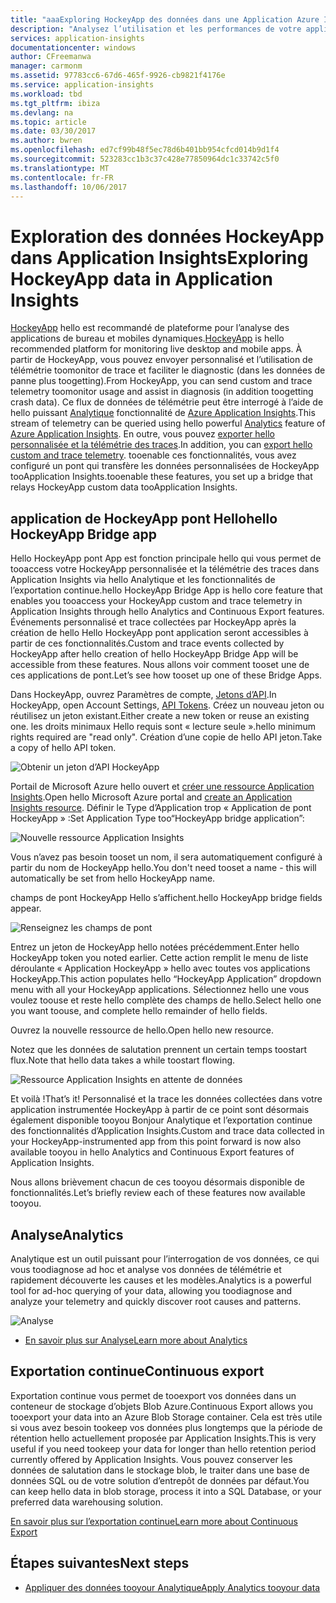 ```yaml
---
title: "aaaExploring HockeyApp des données dans une Application Azure Insights | Documents Microsoft"
description: "Analysez l’utilisation et les performances de votre application Azure avec Application Insights."
services: application-insights
documentationcenter: windows
author: CFreemanwa
manager: carmonm
ms.assetid: 97783cc6-67d6-465f-9926-cb9821f4176e
ms.service: application-insights
ms.workload: tbd
ms.tgt_pltfrm: ibiza
ms.devlang: na
ms.topic: article
ms.date: 03/30/2017
ms.author: bwren
ms.openlocfilehash: ed7cf99b48f5ec78d6b401bb954cfcd014b9d1f4
ms.sourcegitcommit: 523283cc1b3c37c428e77850964dc1c33742c5f0
ms.translationtype: MT
ms.contentlocale: fr-FR
ms.lasthandoff: 10/06/2017
---
```

# <a name="exploring-hockeyapp-data-in-application-insights"></a><span data-ttu-id="c19e1-103">Exploration des données HockeyApp dans Application Insights</span><span class="sxs-lookup"><span data-stu-id="c19e1-103">Exploring HockeyApp data in Application Insights</span></span>
<span data-ttu-id="c19e1-104">[HockeyApp](https://azure.microsoft.com/services/hockeyapp/) hello est recommandé de plateforme pour l’analyse des applications de bureau et mobiles dynamiques.</span><span class="sxs-lookup"><span data-stu-id="c19e1-104">[HockeyApp](https://azure.microsoft.com/services/hockeyapp/) is hello recommended platform for monitoring live desktop and mobile apps.</span></span> <span data-ttu-id="c19e1-105">À partir de HockeyApp, vous pouvez envoyer personnalisé et l’utilisation de télémétrie toomonitor de trace et faciliter le diagnostic (dans les données de panne plus toogetting).</span><span class="sxs-lookup"><span data-stu-id="c19e1-105">From HockeyApp, you can send custom and trace telemetry toomonitor usage and assist in diagnosis (in addition toogetting crash data).</span></span> <span data-ttu-id="c19e1-106">Ce flux de données de télémétrie peut être interrogé à l’aide de hello puissant [Analytique](app-insights-analytics.md) fonctionnalité de [Azure Application Insights](app-insights-overview.md).</span><span class="sxs-lookup"><span data-stu-id="c19e1-106">This stream of telemetry can be queried using hello powerful [Analytics](app-insights-analytics.md) feature of [Azure Application Insights](app-insights-overview.md).</span></span> <span data-ttu-id="c19e1-107">En outre, vous pouvez [exporter hello personnalisée et la télémétrie des traces](app-insights-export-telemetry.md).</span><span class="sxs-lookup"><span data-stu-id="c19e1-107">In addition, you can [export hello custom and trace telemetry](app-insights-export-telemetry.md).</span></span> <span data-ttu-id="c19e1-108">tooenable ces fonctionnalités, vous avez configuré un pont qui transfère les données personnalisées de HockeyApp tooApplication Insights.</span><span class="sxs-lookup"><span data-stu-id="c19e1-108">tooenable these features, you set up a bridge that relays HockeyApp custom data tooApplication Insights.</span></span>

## <a name="hello-hockeyapp-bridge-app"></a><span data-ttu-id="c19e1-109">application de HockeyApp pont Hello</span><span class="sxs-lookup"><span data-stu-id="c19e1-109">hello HockeyApp Bridge app</span></span>
<span data-ttu-id="c19e1-110">Hello HockeyApp pont App est fonction principale hello qui vous permet de tooaccess votre HockeyApp personnalisée et la télémétrie des traces dans Application Insights via hello Analytique et les fonctionnalités de l’exportation continue.</span><span class="sxs-lookup"><span data-stu-id="c19e1-110">hello HockeyApp Bridge App is hello core feature that enables you tooaccess your HockeyApp custom and trace telemetry in Application Insights through hello Analytics and Continuous Export features.</span></span> <span data-ttu-id="c19e1-111">Événements personnalisé et trace collectées par HockeyApp après la création de hello Hello HockeyApp pont application seront accessibles à partir de ces fonctionnalités.</span><span class="sxs-lookup"><span data-stu-id="c19e1-111">Custom and trace events collected by HockeyApp after hello creation of hello HockeyApp Bridge App will be accessible from these features.</span></span> <span data-ttu-id="c19e1-112">Nous allons voir comment tooset une de ces applications de pont.</span><span class="sxs-lookup"><span data-stu-id="c19e1-112">Let’s see how tooset up one of these Bridge Apps.</span></span>

<span data-ttu-id="c19e1-113">Dans HockeyApp, ouvrez Paramètres de compte, [Jetons d’API](https://rink.hockeyapp.net/manage/auth_tokens).</span><span class="sxs-lookup"><span data-stu-id="c19e1-113">In HockeyApp, open Account Settings, [API Tokens](https://rink.hockeyapp.net/manage/auth_tokens).</span></span> <span data-ttu-id="c19e1-114">Créez un nouveau jeton ou réutilisez un jeton existant.</span><span class="sxs-lookup"><span data-stu-id="c19e1-114">Either create a new token or reuse an existing one.</span></span> <span data-ttu-id="c19e1-115">les droits minimaux Hello requis sont « lecture seule ».</span><span class="sxs-lookup"><span data-stu-id="c19e1-115">hello minimum rights required are "read only".</span></span> <span data-ttu-id="c19e1-116">Création d’une copie de hello API jeton.</span><span class="sxs-lookup"><span data-stu-id="c19e1-116">Take a copy of hello API token.</span></span>

![Obtenir un jeton d’API HockeyApp](./media/app-insights-hockeyapp-bridge-app/01.png)

<span data-ttu-id="c19e1-118">Portail de Microsoft Azure hello ouvert et [créer une ressource Application Insights](app-insights-create-new-resource.md).</span><span class="sxs-lookup"><span data-stu-id="c19e1-118">Open hello Microsoft Azure portal and [create an Application Insights resource](app-insights-create-new-resource.md).</span></span> <span data-ttu-id="c19e1-119">Définir le Type d’Application trop « Application de pont HockeyApp » :</span><span class="sxs-lookup"><span data-stu-id="c19e1-119">Set Application Type too“HockeyApp bridge application”:</span></span>

![Nouvelle ressource Application Insights](./media/app-insights-hockeyapp-bridge-app/02.png)

<span data-ttu-id="c19e1-121">Vous n’avez pas besoin tooset un nom, il sera automatiquement configuré à partir du nom de HockeyApp hello.</span><span class="sxs-lookup"><span data-stu-id="c19e1-121">You don't need tooset a name - this will automatically be set from hello HockeyApp name.</span></span>

<span data-ttu-id="c19e1-122">champs de pont HockeyApp Hello s’affichent.</span><span class="sxs-lookup"><span data-stu-id="c19e1-122">hello HockeyApp bridge fields appear.</span></span> 

![Renseignez les champs de pont](./media/app-insights-hockeyapp-bridge-app/03.png)

<span data-ttu-id="c19e1-124">Entrez un jeton de HockeyApp hello notées précédemment.</span><span class="sxs-lookup"><span data-stu-id="c19e1-124">Enter hello HockeyApp token you noted earlier.</span></span> <span data-ttu-id="c19e1-125">Cette action remplit le menu de liste déroulante « Application HockeyApp » hello avec toutes vos applications HockeyApp.</span><span class="sxs-lookup"><span data-stu-id="c19e1-125">This action populates hello “HockeyApp Application” dropdown menu with all your HockeyApp applications.</span></span> <span data-ttu-id="c19e1-126">Sélectionnez hello une vous voulez toouse et reste hello complète des champs de hello.</span><span class="sxs-lookup"><span data-stu-id="c19e1-126">Select hello one you want toouse, and complete hello remainder of hello fields.</span></span> 

<span data-ttu-id="c19e1-127">Ouvrez la nouvelle ressource de hello.</span><span class="sxs-lookup"><span data-stu-id="c19e1-127">Open hello new resource.</span></span> 

<span data-ttu-id="c19e1-128">Notez que les données de salutation prennent un certain temps toostart flux.</span><span class="sxs-lookup"><span data-stu-id="c19e1-128">Note that hello data takes a while toostart flowing.</span></span>

![Ressource Application Insights en attente de données](./media/app-insights-hockeyapp-bridge-app/04.png)

<span data-ttu-id="c19e1-130">Et voilà !</span><span class="sxs-lookup"><span data-stu-id="c19e1-130">That’s it!</span></span> <span data-ttu-id="c19e1-131">Personnalisé et la trace les données collectées dans votre application instrumentée HockeyApp à partir de ce point sont désormais également disponible tooyou Bonjour Analytique et l’exportation continue des fonctionnalités d’Application Insights.</span><span class="sxs-lookup"><span data-stu-id="c19e1-131">Custom and trace data collected in your HockeyApp-instrumented app from this point forward is now also available tooyou in hello Analytics and Continuous Export features of Application Insights.</span></span>

<span data-ttu-id="c19e1-132">Nous allons brièvement chacun de ces tooyou désormais disponible de fonctionnalités.</span><span class="sxs-lookup"><span data-stu-id="c19e1-132">Let’s briefly review each of these features now available tooyou.</span></span>

## <a name="analytics"></a><span data-ttu-id="c19e1-133">Analyse</span><span class="sxs-lookup"><span data-stu-id="c19e1-133">Analytics</span></span>
<span data-ttu-id="c19e1-134">Analytique est un outil puissant pour l’interrogation de vos données, ce qui vous toodiagnose ad hoc et analyse vos données de télémétrie et rapidement découverte les causes et les modèles.</span><span class="sxs-lookup"><span data-stu-id="c19e1-134">Analytics is a powerful tool for ad-hoc querying of your data, allowing you toodiagnose and analyze your telemetry and quickly discover root causes and patterns.</span></span>

![Analyse](./media/app-insights-hockeyapp-bridge-app/05.png)

* [<span data-ttu-id="c19e1-136">En savoir plus sur Analyse</span><span class="sxs-lookup"><span data-stu-id="c19e1-136">Learn more about Analytics</span></span>](app-insights-analytics-tour.md)

## <a name="continuous-export"></a><span data-ttu-id="c19e1-137">Exportation continue</span><span class="sxs-lookup"><span data-stu-id="c19e1-137">Continuous export</span></span>
<span data-ttu-id="c19e1-138">Exportation continue vous permet de tooexport vos données dans un conteneur de stockage d’objets Blob Azure.</span><span class="sxs-lookup"><span data-stu-id="c19e1-138">Continuous Export allows you tooexport your data into an Azure Blob Storage container.</span></span> <span data-ttu-id="c19e1-139">Cela est très utile si vous avez besoin tookeep vos données plus longtemps que la période de rétention hello actuellement proposée par Application Insights.</span><span class="sxs-lookup"><span data-stu-id="c19e1-139">This is very useful if you need tookeep your data for longer than hello retention period currently offered by Application Insights.</span></span> <span data-ttu-id="c19e1-140">Vous pouvez conserver les données de salutation dans le stockage blob, le traiter dans une base de données SQL ou de votre solution d’entrepôt de données par défaut.</span><span class="sxs-lookup"><span data-stu-id="c19e1-140">You can keep hello data in blob storage, process it into a SQL Database, or your preferred data warehousing solution.</span></span>

[<span data-ttu-id="c19e1-141">En savoir plus sur l’exportation continue</span><span class="sxs-lookup"><span data-stu-id="c19e1-141">Learn more about Continuous Export</span></span>](app-insights-export-telemetry.md)

## <a name="next-steps"></a><span data-ttu-id="c19e1-142">Étapes suivantes</span><span class="sxs-lookup"><span data-stu-id="c19e1-142">Next steps</span></span>
* [<span data-ttu-id="c19e1-143">Appliquer des données tooyour Analytique</span><span class="sxs-lookup"><span data-stu-id="c19e1-143">Apply Analytics tooyour data</span></span>](app-insights-analytics-tour.md)

